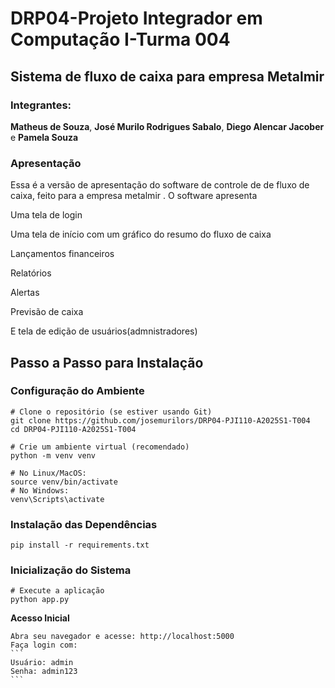 # DRP04-Projeto Integrador em Computação I-Turma 004 
## Sistema de fluxo de caixa para empresa Metalmir

### Integrantes: 
**Matheus de Souza**, **José Murilo Rodrigues Sabalo**, **Diego Alencar Jacober** e **Pamela Souza**

### Apresentação

Essa é a versão de apresentação do software de controle de de fluxo de caixa, feito para a empresa metalmir . O software apresenta 

Uma tela de login

Uma tela de início com um gráfico do resumo do fluxo de caixa

Lançamentos financeiros

Relatórios

Alertas

Previsão de caixa

E tela de edição de usuários(admnistradores)



## Passo a Passo para Instalação
### Configuração do Ambiente

```
# Clone o repositório (se estiver usando Git)
git clone https://github.com/josemurilors/DRP04-PJI110-A2025S1-T004
cd DRP04-PJI110-A2025S1-T004
```
```
# Crie um ambiente virtual (recomendado)
python -m venv venv

# No Linux/MacOS:
source venv/bin/activate
# No Windows:
venv\Scripts\activate
```

### Instalação das Dependências
```
pip install -r requirements.txt
```

### Inicialização do Sistema

```
# Execute a aplicação
python app.py
``` 

**Acesso Inicial**

    Abra seu navegador e acesse: http://localhost:5000
    Faça login com:
    ```
    Usuário: admin
    Senha: admin123
    ```